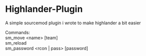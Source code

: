 # Highlander-Plugin
A simple sourcemod plugin i wrote to make highlander a bit easier

Commands:  
sm_move \<name> [team]   
sm_reload   
sm_password \<rcon | pass> [password]
